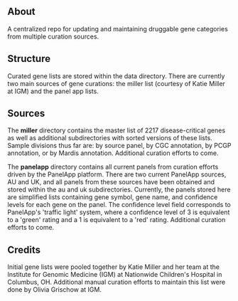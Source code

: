 ## About
A centralized repo for updating and maintaining druggable gene categories from multiple curation sources.

## Structure
Curated gene lists are stored within the data directory. There are currently two main sources of gene curations: the miller list (courtesy of Katie Miller at IGM) and the panel app lists. 

## Sources
The **miller** directory contains the master list of 2217 disease-critical genes as well as additional subdirectories with sorted versions of these lists. Sample divisions thus far are: by source panel, by CGC annotation, by PCGP annotation, or by Mardis annotation. Additional curation efforts to come.

The **panelapp** directory contains all current panels from curation efforts driven by the PanelApp platform. There are two current PanelApp sources, AU and UK, and all panels from these sources have been obtained and stored within the au and uk subdirectories. Currently, the panels stored here are simplified lists containing gene symbol, gene name, and confidence levels for each gene on the panel. The confidence level field corresponds to PanelApp's 'traffic light' system, where a confidence level of 3 is equivalent to a 'green' rating and a 1 is equivalent to a 'red' rating. Additional curation efforts to come.

## Credits
Initial gene lists were pooled together by Katie Miller and her team at the Institute for Genomic Medicine (IGM) at Nationwide Children's Hospital in Columbus, OH. Additional manual curation efforts to maintain this list were done by Olivia Grischow at IGM. 
